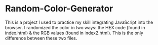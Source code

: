 # Random-Color-Generator
This is a project I used to practice my skill integrating JavaScript into the browser. I randomized the color in two ways: the HEX code (found in index.html) & the RGB values (found in index2.html). This is the only difference between these two files.

